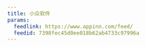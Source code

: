 ```yaml
---
title: 小众软件
params:
  feedlink: https://www.appinn.com/feed/
  feedid: 7398fec45d0ee018b62ab4733c97996a
---
```


